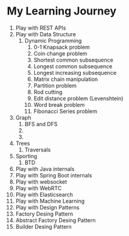 # My Learning Journey


1. Play with REST APIs
2. Play with Data Structure
   1. Dynamic Programming
         1. 0-1 Knapsack problem 
         2. Coin change problem 
         3. Shortest common subsequence
         4. Longest common subsequence
         5. Longest increasing subsequence
         6. Matrix chain manipulation
         7. Partition problem
         8. Rod cutting
         9. Edit distance problem (Levenshtein)
         10. Word break problem
         11. Fibonacci Series problem
  2. Graph
     1. BFS and DFS
     2. 
     3. 
  3. Trees
     1. Traversals
  4. Sporting
     1. BTD
3. Play with Java internals 
4. Play with Spring Boot internals
5. Play with websocket
6. Play with WebRTC
7. Play with Elasticsearch
8. Play with Machine Learning
9.  Play with Design Patterns 
   1. Factory Desing Pattern
   2. Abstract Factory Desing Pattern
   3. Builder Desing Pattern